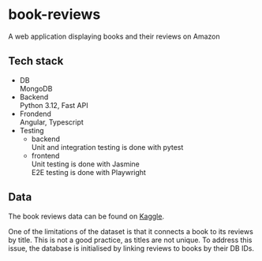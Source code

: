 # book-reviews
A web application displaying books and their reviews on Amazon

## Tech stack
- DB  
  MongoDB  
- Backend  
  Python 3.12, Fast API
- Frondend  
  Angular, Typescript
- Testing  
  * backend  
    Unit and integration testing is done with pytest
  * frontend  
    Unit testing is done with Jasmine  
    E2E testing is done with Playwright  

## Data
The book reviews data can be found on [Kaggle](https://www.kaggle.com/datasets/mohamedbakhet/amazon-books-reviews/data?select=books_data.csv).  

One of the limitations of the dataset is that it connects a book to its reviews by title. This is not a good practice, as titles are not unique. 
To address this issue, the database is initialised by linking reviews to books by their DB IDs.  
